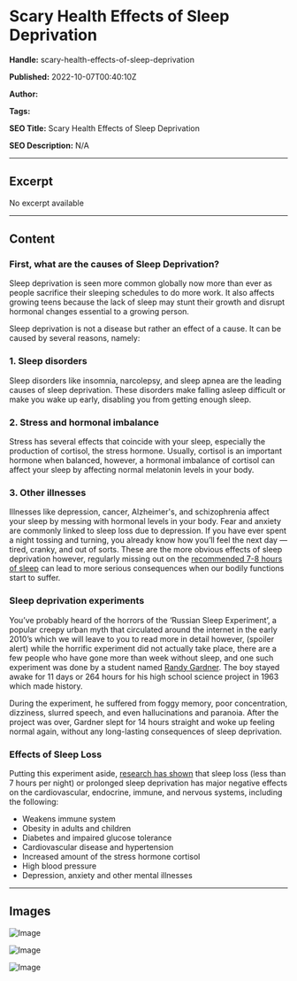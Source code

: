 # Scary Health Effects of Sleep Deprivation

**Handle:** scary-health-effects-of-sleep-deprivation

**Published:** 2022-10-07T00:40:10Z

**Author:**  

**Tags:** 

**SEO Title:** Scary Health Effects of Sleep Deprivation 

**SEO Description:** N/A

---

## Excerpt

No excerpt available

---

## Content

### First, what are the causes of Sleep Deprivation?

Sleep deprivation is seen more common globally now more than ever as people sacrifice their sleeping schedules to do more work. It also affects growing teens because the lack of sleep may stunt their growth and disrupt hormonal changes essential to a growing person.

Sleep deprivation is not a disease but rather an effect of a cause. It can be caused by several reasons, namely:

### 1. Sleep disorders

Sleep disorders like insomnia, narcolepsy, and sleep apnea are the leading causes of sleep deprivation. These disorders make falling asleep difficult or make you wake up early, disabling you from getting enough sleep.

### 2. Stress and hormonal imbalance

Stress has several effects that coincide with your sleep, especially the production of cortisol, the stress hormone. Usually, cortisol is an important hormone when balanced, however, a hormonal imbalance of cortisol can affect your sleep by affecting normal melatonin levels in your body.

### 3. Other illnesses

Illnesses like depression, cancer, Alzheimer's, and schizophrenia affect your sleep by messing with hormonal levels in your body. Fear and anxiety are commonly linked to sleep loss due to depression. If you have ever spent a night tossing and turning, you already know how you’ll feel the next day — tired, cranky, and out of sorts. These are the more obvious effects of sleep deprivation however, regularly missing out on the [recommended 7-8 hours of sleep](https://www.vpa.com.au/blogs/featured-articles/the-importance-of-sleep-is-sleep-the-reason-you-re-not-seeing-results-in-the-gym) can lead to more serious consequences when our bodily functions start to suffer.

### Sleep deprivation experiments

You’ve probably heard of the horrors of the ‘Russian Sleep Experiment’, a popular creepy urban myth that circulated around the internet in the early 2010’s which we will leave to you to read more in detail however, (spoiler alert) while the horrific experiment did not actually take place, there are a few people who have gone more than week without sleep, and one such experiment was done by a student named [Randy Gardner](https://www.bbc.com/future/article/20180118-the-boy-who-stayed-awake-for-11-days). The boy stayed awake for 11 days or 264 hours for his high school science project in 1963 which made history.

During the experiment, he suffered from foggy memory, poor concentration, dizziness, slurred speech, and even hallucinations and paranoia. After the project was over, Gardner slept for 14 hours straight and woke up feeling normal again, without any long-lasting consequences of sleep deprivation.

### Effects of Sleep Loss

Putting this experiment aside, [research has shown](https://www.ncbi.nlm.nih.gov/books/NBK19961/) that sleep loss (less than 7 hours per night) or prolonged sleep deprivation has major negative effects on the cardiovascular, endocrine, immune, and nervous systems, including the following:

- Weakens immune system
- Obesity in adults and children
- Diabetes and impaired glucose tolerance
- Cardiovascular disease and hypertension
- Increased amount of the stress hormone cortisol
- High blood pressure
- Depression, anxiety and other mental illnesses

---

## Images

![Image](undefined)

![Image](undefined)

![Image](undefined)

